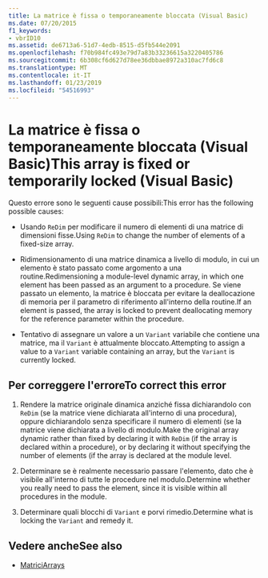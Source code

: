 ```yaml
---
title: La matrice è fissa o temporaneamente bloccata (Visual Basic)
ms.date: 07/20/2015
f1_keywords:
- vbrID10
ms.assetid: de6713a6-51d7-4edb-8515-d5fb544e2091
ms.openlocfilehash: f70b984fc493e79d7a83b33236615a3220405786
ms.sourcegitcommit: 6b308cf6d627d78ee36dbbae8972a310ac7fd6c8
ms.translationtype: MT
ms.contentlocale: it-IT
ms.lasthandoff: 01/23/2019
ms.locfileid: "54516993"
---
```

# <a name="this-array-is-fixed-or-temporarily-locked-visual-basic"></a><span data-ttu-id="2a0de-102">La matrice è fissa o temporaneamente bloccata (Visual Basic)</span><span class="sxs-lookup"><span data-stu-id="2a0de-102">This array is fixed or temporarily locked (Visual Basic)</span></span>
<span data-ttu-id="2a0de-103">Questo errore sono le seguenti cause possibili:</span><span class="sxs-lookup"><span data-stu-id="2a0de-103">This error has the following possible causes:</span></span>  
  
-   <span data-ttu-id="2a0de-104">Usando `ReDim` per modificare il numero di elementi di una matrice di dimensioni fisse.</span><span class="sxs-lookup"><span data-stu-id="2a0de-104">Using `ReDim` to change the number of elements of a fixed-size array.</span></span>  
  
-   <span data-ttu-id="2a0de-105">Ridimensionamento di una matrice dinamica a livello di modulo, in cui un elemento è stato passato come argomento a una routine.</span><span class="sxs-lookup"><span data-stu-id="2a0de-105">Redimensioning a module-level dynamic array, in which one element has been passed as an argument to a procedure.</span></span> <span data-ttu-id="2a0de-106">Se viene passato un elemento, la matrice è bloccata per evitare la deallocazione di memoria per il parametro di riferimento all'interno della routine.</span><span class="sxs-lookup"><span data-stu-id="2a0de-106">If an element is passed, the array is locked to prevent deallocating memory for the reference parameter within the procedure.</span></span>  
  
-   <span data-ttu-id="2a0de-107">Tentativo di assegnare un valore a un `Variant` variabile che contiene una matrice, ma il `Variant` è attualmente bloccato.</span><span class="sxs-lookup"><span data-stu-id="2a0de-107">Attempting to assign a value to a `Variant` variable containing an array, but the `Variant` is currently locked.</span></span>  
  
## <a name="to-correct-this-error"></a><span data-ttu-id="2a0de-108">Per correggere l'errore</span><span class="sxs-lookup"><span data-stu-id="2a0de-108">To correct this error</span></span>  
  
1.  <span data-ttu-id="2a0de-109">Rendere la matrice originale dinamica anziché fissa dichiarandolo con `ReDim` (se la matrice viene dichiarata all'interno di una procedura), oppure dichiarandolo senza specificare il numero di elementi (se la matrice viene dichiarata a livello di modulo.</span><span class="sxs-lookup"><span data-stu-id="2a0de-109">Make the original array dynamic rather than fixed by declaring it with `ReDim` (if the array is declared within a procedure), or by declaring it without specifying the number of elements (if the array is declared at the module level.</span></span>  
  
2.  <span data-ttu-id="2a0de-110">Determinare se è realmente necessario passare l'elemento, dato che è visibile all'interno di tutte le procedure nel modulo.</span><span class="sxs-lookup"><span data-stu-id="2a0de-110">Determine whether you really need to pass the element, since it is visible within all procedures in the module.</span></span>  
  
3.  <span data-ttu-id="2a0de-111">Determinare quali blocchi di `Variant` e porvi rimedio.</span><span class="sxs-lookup"><span data-stu-id="2a0de-111">Determine what is locking the `Variant` and remedy it.</span></span>  
  
## <a name="see-also"></a><span data-ttu-id="2a0de-112">Vedere anche</span><span class="sxs-lookup"><span data-stu-id="2a0de-112">See also</span></span>
- [<span data-ttu-id="2a0de-113">Matrici</span><span class="sxs-lookup"><span data-stu-id="2a0de-113">Arrays</span></span>](../../../visual-basic/programming-guide/language-features/arrays/index.md)
